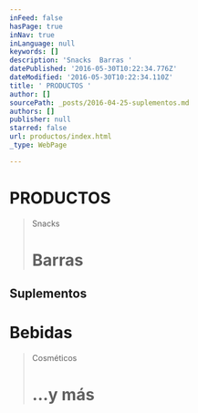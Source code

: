 ```yaml
---
inFeed: false
hasPage: true
inNav: true
inLanguage: null
keywords: []
description: 'Snacks  Barras '
datePublished: '2016-05-30T10:22:34.776Z'
dateModified: '2016-05-30T10:22:34.110Z'
title: ' PRODUCTOS '
author: []
sourcePath: _posts/2016-04-25-suplementos.md
authors: []
publisher: null
starred: false
url: productos/index.html
_type: WebPage

---
```

# PRODUCTOS 
> 
> Snacks 
> 
> # Barras 

## Suplementos

# Bebidas

> Cosméticos
> 
> # ...y más